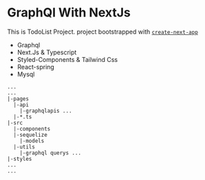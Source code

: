 # GraphQl With NextJs
This is TodoList Project. project bootstrapped with [`create-next-app`](https://github.com/vercel/next.js/tree/canary/packages/create-next-app)

- Graphql
- Next.Js & Typescript
- Styled-Components & Tailwind Css
- React-spring
- Mysql

```
...
...
|-pages
  |-api
    |-graphqlapis ...
  |-*.ts
|-src
  |-components
  |-sequelize
    |-models
  |-utils
    |-graphql querys ...
|-styles
...
...
```